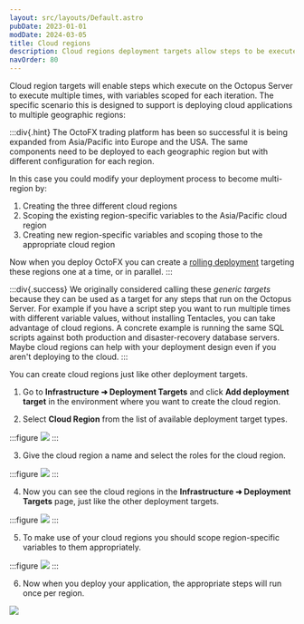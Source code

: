 ```yaml
---
layout: src/layouts/Default.astro
pubDate: 2023-01-01
modDate: 2024-03-05
title: Cloud regions
description: Cloud regions deployment targets allow steps to be executed multiple times to support deploying cloud applications in numerous geographic regions.
navOrder: 80
---
```


Cloud region targets will enable steps which execute on the Octopus Server to execute multiple times, with variables scoped for each iteration. The specific scenario this is designed to support is deploying cloud applications to multiple geographic regions:

:::div{.hint}
The OctoFX trading platform has been so successful it is being expanded from Asia/Pacific into Europe and the USA. The same components need to be deployed to each geographic region but with different configuration for each region.

In this case you could modify your deployment process to become multi-region by:

 1. Creating the three different cloud regions
 2. Scoping the existing region-specific variables to the Asia/Pacific cloud region
 3. Creating new region-specific variables and scoping those to the appropriate cloud region
 
Now when you deploy OctoFX you can create a [rolling deployment](/docs/deployments/patterns/rolling-deployments-with-octopus) targeting these regions one at a time, or in parallel.
:::

:::div{.success}
We originally considered calling these _generic targets_ because they can be used as a target for any steps that run on the Octopus Server. For example if you have a script step you want to run multiple times with different variable values, without installing Tentacles, you can take advantage of cloud regions. A concrete example is running the same SQL scripts against both production and disaster-recovery database servers. Maybe cloud regions can help with your deployment design even if you aren't deploying to the cloud.
:::

You can create cloud regions just like other deployment targets.

1. Go to **Infrastructure ➜ Deployment Targets** and click **Add deployment target** in the environment where you want to create the cloud region.

2. Select **Cloud Region** from the list of available deployment target types.

:::figure
![](/docs/infrastructure/deployment-targets/images/adding-new-cloud-region.png)
:::

3. Give the cloud region a name and select the roles for the cloud region.

:::figure
![](/docs/infrastructure/deployment-targets/images/adding-new-cloud-region-part2.png)
:::

4. Now you can see the cloud regions in the **Infrastructure ➜ Deployment Targets** page, just like the other deployment targets.

:::figure
![](/docs/infrastructure/deployment-targets/images/cloud-region-list.png)
:::

5. To make use of your cloud regions you should scope region-specific variables to them appropriately.

:::figure
![](/docs/infrastructure/deployment-targets/images/project-with-cloud-region-scoped-variables.png)
:::

6. Now when you deploy your application, the appropriate steps will run once per region.

![](/docs/infrastructure/deployment-targets/images/cloud-region-deployment-complete.png)
